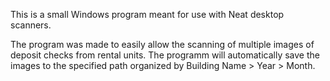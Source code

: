 This is a small Windows program meant for use with Neat desktop scanners. 

The program was made to easily allow the scanning of multiple images of deposit checks from rental units. The programm will automatically save the images to the specified path organized by Building Name > Year > Month. 
